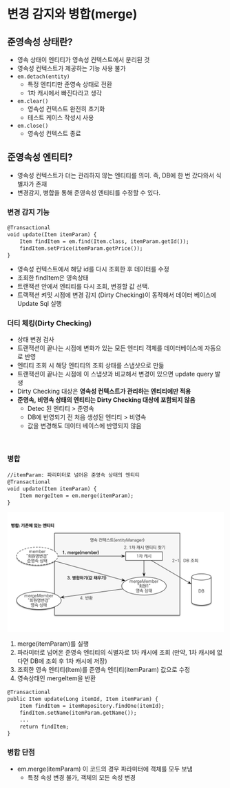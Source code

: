 # 변경 감지와 병합(merge)

## 준영속성 상태란?
* 영속 상태이 엔티티가 영속성 컨텍스트에서 분리된 것
* 영속성 컨텍스트가 제공하는 기능 사용 불가
* `em.detach(entity)` 
  * 특정 엔티티만 준영속 상태로 전환
  * 1차 캐시에서 빠진다라고 생각
* `em.clear()`
  * 영속성 컨텍스트 완전히 초기화
  * 테스트 케이스 작성시 사용
* `em.close()`
  * 영속성 컨텍스트 종료


## 준영속성 엔티티?

* 영속성 컨텍스트가 더는 관리하지 않는 엔티티를 의미. 즉, DB에 한 번 갔다와서 식별자가 존재
* 변경감지, 병합을 통해 준영속성 엔티티를 수정할 수 있다.

### 변경 감지 기능
```
@Transactional
void update(Item itemParam) { 
    Item findItem = em.find(Item.class, itemParam.getId()); 
    findItem.setPrice(itemParam.getPrice()); 
}
```
* 영속성 컨텍스트에서 해당 id를 다시 조회한 후 데이터를 수정
* 조회한 findItem은 영속상태
* 트랜잭션 안에서 엔티티를 다시 조회, 변경할 값 선택.
* 트랙잭션 켜밋 시점에 변경 감지 (Dirty Checking)이 동작해서 데이터 베이스에 Update Sql 실행
  

### 더티 체킹(Dirty Checking)
* 상태 변경 검사
* 트랜잭션이 끝나는 시점에 변화가 있는 모든 엔티티 객체를 데이터베이스에 자동으로 반영
* 엔티티 조회 시 해당 엔티티의 조회 상태를 스냅샷으로 만듦
* 트랜잭션이 끝나는 시점에 이 스냅샷과 비교해서 변경이 있으면 update query 발생
* Dirty Checking 대상은 **영속성 컨텍스트가 관리하는 엔티티에만 적용**
* **준영속, 비영속 상태의 엔티티는 Dirty Checking 대상에 포함되지 않음**
  * Detec 된 엔티티 > 준영속
  * DB에 반영되기 전 처음 생성된 엔티티 > 비영속
  * 값을 변경해도 데이터 베이스에 반영되지 않음

<br>

### 병합
```
//itemParam: 파리미터로 넘어온 준영속 상태의 엔티티
@Transactional
void update(Item itemParam) {
    Item mergeItem = em.merge(itemParam);
}
```
![alt text](../img/image.png)

1. merge(itemParam)를 실행
2. 파라미터로 넘어온 준영속 엔티티의 식별자로 1차 캐시에 조회 (만약, 1차 캐시에 없다면 DB에 조회 후 1차 캐시에 저장)
3. 조회한 영속 엔티티(Item)를 준영속 엔티티(itemParam) 값으로 수정
4. 영속상태인 mergeItem을 반환

```
@Transactional
public Item update(Long itemId, Item itemParam) {
    Item findItem = itemRepository.findOne(itemId);
    findItem.setName(itemParam.getName());
    ...
    return findItem;
}
```   

### 병합 단점
* em.merge(itemParam) 이 코드의 경우 파라미터에 객체를 모두 보냄
  * 특정 속성 변경 불가, 객체의 모든 속성 변경


